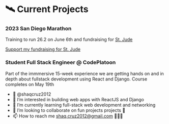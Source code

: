 

# 🛰️ Current Projects
### 2023 San Diego Marathon

Training to run 26.2 on June 6th and fundraising for [St. Jude](https://fundraising.stjude.org/site/TR/Heroes/Heroes?px=7931101&pg=personal&fr_id=139269&autologin=true&copy_link_share) 

[Support my fundraising for St. Jude](https://fundraising.stjude.org/site/TR/Heroes/Heroes?px=7931101&pg=personal&fr_id=139269&autologin=true&copy_link_share)

### Student Full Stack Engineer @ CodePlatoon

Part of the immmersive 15-week experience we are getting hands on and in depth about fullstack development using React and Django. Course completes on May 19th

- 👋  @shaqcruz2012
- 👀 I’m interested in building web apps with ReactJS and Django
- 🌱 I’m currently learning full-stack web development and networking
- 💞️ I’m looking to collaborate on fun projects projects 🤙
- 📫 How to reach me shaq.cruz2012@gmail.com 🤙🤙🤙

<!---
shaqcruz2012/shaqcruz2012 is a ✨ special ✨ repository because its `README.md` (this file) appears on your GitHub profile.
You can click the Preview link to take a look at your changes.
--->
